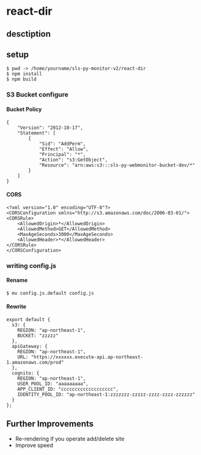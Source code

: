 # react-dir 
## desctiption

## setup

```
$ pwd -> /home/yourname/sls-py-monitor-v2/react-dir
$ npm install
$ npm build  
```

### S3 Bucket configure
#### Bucket Policy

```
{
    "Version": "2012-10-17",
    "Statement": [
        {
            "Sid": "AddPerm",
            "Effect": "Allow",
            "Principal": "*",
            "Action": "s3:GetObject",
            "Resource": "arn:aws:s3:::sls-py-webmonitor-bucket-dev/*"
        }
    ]
}
```

#### CORS

```
<?xml version="1.0" encoding="UTF-8"?>
<CORSConfiguration xmlns="http://s3.amazonaws.com/doc/2006-03-01/">
<CORSRule>
    <AllowedOrigin>*</AllowedOrigin>
    <AllowedMethod>GET</AllowedMethod>
    <MaxAgeSeconds>3000</MaxAgeSeconds>
    <AllowedHeader>*</AllowedHeader>
</CORSRule>
</CORSConfiguration>
```

### writing config.js 
#### Rename

```
$ mv config.js.default config.js
```

#### Rewrite
```
export default {
  s3: {
    REGION: "ap-northeast-1",
    BUCKET: "zzzzz"
  },
  apiGateway: {
    REGION: "ap-northeast-1",
    URL: "https://xxxxxx.execute-api.ap-northeast-1.amazonaws.com/prod"
  },
  cognito: {
    REGION: "ap-northeast-1",
    USER_POOL_ID: "aaaaaaaaa",
    APP_CLIENT_ID: "ccccccccccccccccccc",
    IDENTITY_POOL_ID: "ap-northeast-1:zzzzzzz-zzzzz-zzzz-zzzz-zzzzzz"
  }
};
```




## Further Improvements
- Re-rendering if you operate add/delete site
- Improve speed

